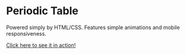 # Periodic Table 
Powered simply by HTML/CSS. Features simple animations and mobile responsiveness.

[Click here to see it in action!](https://periodic-table.onrender.com/ "Woo a deployment")